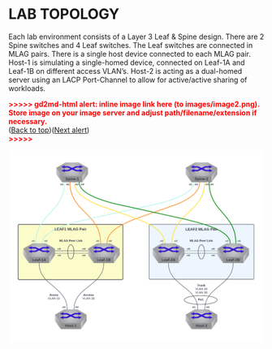 # **LAB TOPOLOGY**

Each lab environment consists of a Layer 3 Leaf & Spine design. There are 2 Spine switches and 4 Leaf switches. The Leaf switches are connected in MLAG pairs. There is a single host device connected to each MLAG pair. Host-1 is simulating a single-homed device, connected on Leaf-1A and Leaf-1B on different access VLAN’s. Host-2 is acting as a dual-homed server using an LACP Port-Channel to allow for active/active sharing of workloads. 



<p id="gdcalert2" ><span style="color: red; font-weight: bold">>>>>>  gd2md-html alert: inline image link here (to images/image2.png). Store image on your image server and adjust path/filename/extension if necessary. </span><br>(<a href="#">Back to top</a>)(<a href="#gdcalert3">Next alert</a>)<br><span style="color: red; font-weight: bold">>>>>> </span></p>


<img src="Images/topology.png"/>


